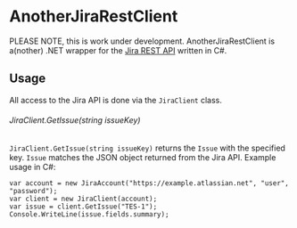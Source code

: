 AnotherJiraRestClient
=====================
PLEASE NOTE, this is work under development. AnotherJiraRestClient is a(nother) .NET wrapper for the [Jira REST API](http://docs.atlassian.com/jira/REST/latest/) written in C#.

Usage
-----
All access to the Jira API is done via the `JiraClient` 
class.

###### JiraClient.GetIssue(string issueKey)
`JiraClient.GetIssue(string issueKey)` returns the `Issue`
with the specified key. `Issue` matches the JSON object 
returned from the Jira API.
Example usage in C#:
    
    var account = new JiraAccount("https://example.atlassian.net", "user", "password");
    var client = new JiraClient(account);
    var issue = client.GetIssue("TES-1");
    Console.WriteLine(issue.fields.summary);